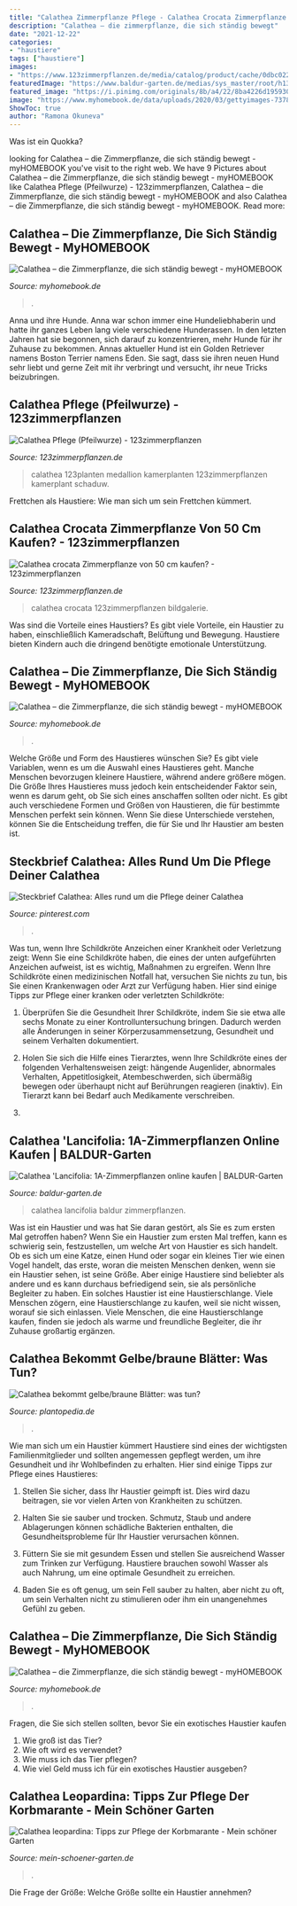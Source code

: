 ```yaml
---
title: "Calathea Zimmerpflanze Pflege - Calathea Crocata Zimmerpflanze Von 50 Cm Kaufen?"
description: "Calathea – die zimmerpflanze, die sich ständig bewegt"
date: "2021-12-22"
categories:
- "haustiere"
tags: ["haustiere"]
images:
- "https://www.123zimmerpflanzen.de/media/catalog/product/cache/0dbc0221ed888f9845a12612000d41ec/m/o/mooie_calathea_kamerplant.jpg"
featuredImage: "https://www.baldur-garten.de/medias/sys_master/root/h13/hd9/8917661351966.jpg"
featured_image: "https://i.pinimg.com/originals/8b/a4/22/8ba4226d1959308e7b725c9c42686c6f.png"
image: "https://www.myhomebook.de/data/uploads/2020/03/gettyimages-737875541-700x464.jpg"
ShowToc: true
author: "Ramona Okuneva"
---
```



Was ist ein Quokka?

	

		
looking for Calathea – die Zimmerpflanze, die sich ständig bewegt - myHOMEBOOK you've visit to the right web. We have 9 Pictures about Calathea – die Zimmerpflanze, die sich ständig bewegt - myHOMEBOOK like Calathea Pflege (Pfeilwurze) - 123zimmerpflanzen, Calathea – die Zimmerpflanze, die sich ständig bewegt - myHOMEBOOK and also Calathea – die Zimmerpflanze, die sich ständig bewegt - myHOMEBOOK. Read more:
		
    
## Calathea – Die Zimmerpflanze, Die Sich Ständig Bewegt - MyHOMEBOOK

<img loading=lazy src="https://www.myhomebook.de/data/uploads/2020/03/gettyimages-737875541-1024x678.jpg" onerror="this.onerror=null;this.src='https://tse4.mm.bing.net/th?id=OIP.Eb1r3VlE35UB5HEOdyv-owHaE5&amp;pid=15.1';" alt="Calathea – die Zimmerpflanze, die sich ständig bewegt - myHOMEBOOK">

_Source: myhomebook.de_

>. 

	

Anna und ihre Hunde.
Anna war schon immer eine Hundeliebhaberin und hatte ihr ganzes Leben lang viele verschiedene Hunderassen. In den letzten Jahren hat sie begonnen, sich darauf zu konzentrieren, mehr Hunde für ihr Zuhause zu bekommen. Annas aktueller Hund ist ein Golden Retriever namens Boston Terrier namens Eden. Sie sagt, dass sie ihren neuen Hund sehr liebt und gerne Zeit mit ihr verbringt und versucht, ihr neue Tricks beizubringen.

    
## Calathea Pflege (Pfeilwurze) - 123zimmerpflanzen

<img loading=lazy src="https://www.123zimmerpflanzen.de/media/catalog/product/cache/0dbc0221ed888f9845a12612000d41ec/m/o/mooie_calathea_kamerplant.jpg" onerror="this.onerror=null;this.src='https://tse2.mm.bing.net/th?id=OIP.PW9BuioVPlVPbfrGoi7JmwAAAA&amp;pid=15.1';" alt="Calathea Pflege (Pfeilwurze) - 123zimmerpflanzen">

_Source: 123zimmerpflanzen.de_

>calathea 123planten medallion kamerplanten 123zimmerpflanzen kamerplant schaduw. 

	

Frettchen als Haustiere: Wie man sich um sein Frettchen kümmert.

    
## Calathea Crocata Zimmerpflanze Von 50 Cm Kaufen? - 123zimmerpflanzen

<img loading=lazy src="https://www.123zimmerpflanzen.de/media/catalog/product/cache/849c18a8c18231e9e60068f97f2b6ad6/c/a/calathea_crocata_plant.jpg" onerror="this.onerror=null;this.src='https://tse4.mm.bing.net/th?id=OIP.qhax-GKmL3PDfGv5Dnt3rAAAAA&amp;pid=15.1';" alt="Calathea crocata Zimmerpflanze von 50 cm kaufen? - 123zimmerpflanzen">

_Source: 123zimmerpflanzen.de_

>calathea crocata 123zimmerpflanzen bildgalerie. 

	

Was sind die Vorteile eines Haustiers?
Es gibt viele Vorteile, ein Haustier zu haben, einschließlich Kameradschaft, Belüftung und Bewegung. Haustiere bieten Kindern auch die dringend benötigte emotionale Unterstützung.

    
## Calathea – Die Zimmerpflanze, Die Sich Ständig Bewegt - MyHOMEBOOK

<img loading=lazy src="https://www.myhomebook.de/data/uploads/2020/03/gettyimages-737875541-700x464.jpg" onerror="this.onerror=null;this.src='https://tse3.mm.bing.net/th?id=OIP.WsIZFVp02jPMzzkAe8l_HQHaE6&amp;pid=15.1';" alt="Calathea – die Zimmerpflanze, die sich ständig bewegt - myHOMEBOOK">

_Source: myhomebook.de_

>. 

	

Welche Größe und Form des Haustieres wünschen Sie?
Es gibt viele Variablen, wenn es um die Auswahl eines Haustieres geht. Manche Menschen bevorzugen kleinere Haustiere, während andere größere mögen. Die Größe Ihres Haustieres muss jedoch kein entscheidender Faktor sein, wenn es darum geht, ob Sie sich eines anschaffen sollten oder nicht. Es gibt auch verschiedene Formen und Größen von Haustieren, die für bestimmte Menschen perfekt sein können. Wenn Sie diese Unterschiede verstehen, können Sie die Entscheidung treffen, die für Sie und Ihr Haustier am besten ist.

    
## Steckbrief Calathea: Alles Rund Um Die Pflege Deiner Calathea

<img loading=lazy src="https://i.pinimg.com/originals/8b/a4/22/8ba4226d1959308e7b725c9c42686c6f.png" onerror="this.onerror=null;this.src='https://tse4.mm.bing.net/th?id=OIP.5TzuCHEAbWaWQxTGJIvx-gHaHa&amp;pid=15.1';" alt="Steckbrief Calathea: Alles rund um die Pflege deiner Calathea">

_Source: pinterest.com_

>. 

	

Was tun, wenn Ihre Schildkröte Anzeichen einer Krankheit oder Verletzung zeigt:
Wenn Sie eine Schildkröte haben, die eines der unten aufgeführten Anzeichen aufweist, ist es wichtig, Maßnahmen zu ergreifen. Wenn Ihre Schildkröte einen medizinischen Notfall hat, versuchen Sie nichts zu tun, bis Sie einen Krankenwagen oder Arzt zur Verfügung haben. Hier sind einige Tipps zur Pflege einer kranken oder verletzten Schildkröte:
1. Überprüfen Sie die Gesundheit Ihrer Schildkröte, indem Sie sie etwa alle sechs Monate zu einer Kontrolluntersuchung bringen. Dadurch werden alle Änderungen in seiner Körperzusammensetzung, Gesundheit und seinem Verhalten dokumentiert.

2. Holen Sie sich die Hilfe eines Tierarztes, wenn Ihre Schildkröte eines der folgenden Verhaltensweisen zeigt: hängende Augenlider, abnormales Verhalten, Appetitlosigkeit, Atembeschwerden, sich übermäßig bewegen oder überhaupt nicht auf Berührungen reagieren (inaktiv). Ein Tierarzt kann bei Bedarf auch Medikamente verschreiben.

3.

    
## Calathea &#039;Lancifolia: 1A-Zimmerpflanzen Online Kaufen | BALDUR-Garten

<img loading=lazy src="https://www.baldur-garten.de/medias/sys_master/root/h13/hd9/8917661351966.jpg" onerror="this.onerror=null;this.src='https://tse4.mm.bing.net/th?id=OIP.MPbbVN3M6BcXLtVqqsmWVwHaIj&amp;pid=15.1';" alt="Calathea &#039;Lancifolia: 1A-Zimmerpflanzen online kaufen | BALDUR-Garten">

_Source: baldur-garten.de_

>calathea lancifolia baldur zimmerpflanzen. 

	

Was ist ein Haustier und was hat Sie daran gestört, als Sie es zum ersten Mal getroffen haben?
Wenn Sie ein Haustier zum ersten Mal treffen, kann es schwierig sein, festzustellen, um welche Art von Haustier es sich handelt. Ob es sich um eine Katze, einen Hund oder sogar ein kleines Tier wie einen Vogel handelt, das erste, woran die meisten Menschen denken, wenn sie ein Haustier sehen, ist seine Größe. Aber einige Haustiere sind beliebter als andere und es kann durchaus befriedigend sein, sie als persönliche Begleiter zu haben. Ein solches Haustier ist eine Haustierschlange. Viele Menschen zögern, eine Haustierschlange zu kaufen, weil sie nicht wissen, worauf sie sich einlassen. Viele Menschen, die eine Haustierschlange kaufen, finden sie jedoch als warme und freundliche Begleiter, die ihr Zuhause großartig ergänzen.

    
## Calathea Bekommt Gelbe/braune Blätter: Was Tun?

<img loading=lazy src="https://www.plantopedia.de/wp-content/uploads/2021/03/kobmarante-calathea-braune-blaetter-122623.jpg" onerror="this.onerror=null;this.src='https://tse2.mm.bing.net/th?id=OIP.6OPO9rtPBId9COsvl5o79wHaE8&amp;pid=15.1';" alt="Calathea bekommt gelbe/braune Blätter: was tun?">

_Source: plantopedia.de_

>. 

	

Wie man sich um ein Haustier kümmert
Haustiere sind eines der wichtigsten Familienmitglieder und sollten angemessen gepflegt werden, um ihre Gesundheit und ihr Wohlbefinden zu erhalten. Hier sind einige Tipps zur Pflege eines Haustieres:
1. Stellen Sie sicher, dass Ihr Haustier geimpft ist. Dies wird dazu beitragen, sie vor vielen Arten von Krankheiten zu schützen.

2. Halten Sie sie sauber und trocken. Schmutz, Staub und andere Ablagerungen können schädliche Bakterien enthalten, die Gesundheitsprobleme für Ihr Haustier verursachen können.

3. Füttern Sie sie mit gesundem Essen und stellen Sie ausreichend Wasser zum Trinken zur Verfügung. Haustiere brauchen sowohl Wasser als auch Nahrung, um eine optimale Gesundheit zu erreichen.

4. Baden Sie es oft genug, um sein Fell sauber zu halten, aber nicht zu oft, um sein Verhalten nicht zu stimulieren oder ihm ein unangenehmes Gefühl zu geben.

    
## Calathea – Die Zimmerpflanze, Die Sich Ständig Bewegt - MyHOMEBOOK

<img loading=lazy src="https://www.myhomebook.de/data/uploads/2020/03/gettyimages-737875541-1400x929.jpg" onerror="this.onerror=null;this.src='https://tse1.mm.bing.net/th?id=OIP.Qrw-su8RoIz6ttFokrJRZAHaE6&amp;pid=15.1';" alt="Calathea – die Zimmerpflanze, die sich ständig bewegt - myHOMEBOOK">

_Source: myhomebook.de_

>. 

	

Fragen, die Sie sich stellen sollten, bevor Sie ein exotisches Haustier kaufen
1. Wie groß ist das Tier?
2. Wie oft wird es verwendet?
3. Wie muss ich das Tier pflegen?
4. Wie viel Geld muss ich für ein exotisches Haustier ausgeben?

    
## Calathea Leopardina: Tipps Zur Pflege Der Korbmarante - Mein Schöner Garten

<img loading=lazy src="https://www.mein-schoener-garten.de/sites/default/files/styles/og_image/public/calathea-leopardina-01517630-florapress.jpg?h=c029297a&amp;itok=x_rAQV-_" onerror="this.onerror=null;this.src='https://tse1.mm.bing.net/th?id=OIP.iFP0GfBIXtEakApOS7owHgHaD4&amp;pid=15.1';" alt="Calathea leopardina: Tipps zur Pflege der Korbmarante - Mein schöner Garten">

_Source: mein-schoener-garten.de_

>. 

	

Die Frage der Größe: Welche Größe sollte ein Haustier annehmen?

